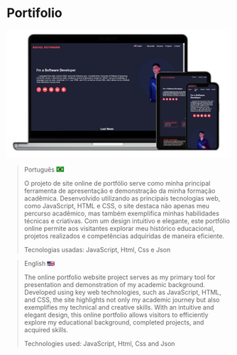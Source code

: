# Portifolio

<p align="center">
  <img src="archive/images/projects/website-portifolio.png" />
</p>

> Português <img src="archive/images/flags/Flag-Brazil.png" width=17px>
>
> O projeto de site online de portfólio serve como minha principal ferramenta de apresentação e demonstração da minha formação acadêmica. Desenvolvido utilizando as principais tecnologias web, como JavaScript, HTML e CSS, o site destaca não apenas meu percurso acadêmico, mas também exemplifica minhas habilidades técnicas e criativas. Com um design intuitivo e elegante, este portfólio online permite aos visitantes explorar meu histórico educacional, projetos realizados e competências adquiridas de maneira eficiente.
>
> Tecnologias usadas:
> JavaScript,
> Html,
> Css e
> Json

> English <img src="archive/images/flags/us-uk-flag.jpg" width=17px>
>
> The online portfolio website project serves as my primary tool for presentation and demonstration of my academic background. Developed using key web technologies, such as JavaScript, HTML, and CSS, the site highlights not only my academic journey but also exemplifies my technical and creative skills. With an intuitive and elegant design, this online portfolio allows visitors to efficiently explore my educational background, completed projects, and acquired skills.
>
> Technologies used: JavaScript, Html, Css and Json
